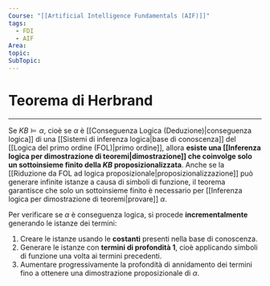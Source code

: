 ```yaml
---
Course: "[[Artificial Intelligence Fundamentals (AIF)]]"
tags:
  - FDI
  - AIF
Area:
topic:
SubTopic:
---
```


# Teorema di Herbrand
---
Se $KB \models \alpha$, cioè se $\alpha$ è [[Conseguenza Logica (Deduzione)|conseguenza logica]] di una [[Sistemi di inferenza logica|base di conoscenza]] del [[Logica del primo ordine (FOL)|primo ordine]], allora **esiste una [[Inferenza logica per dimostrazione di teoremi|dimostrazione]] che coinvolge solo un sottoinsieme finito della $KB$ proposizionalizzata**. Anche se la [[Riduzione da FOL ad logica proposizionale|proposizionalizzazione]] può generare infinite istanze a causa di simboli di funzione, il teorema garantisce che solo un sottoinsieme finito è necessario per [[Inferenza logica per dimostrazione di teoremi|provare]] $\alpha$.

Per verificare se $\alpha$ è conseguenza logica, si procede **incrementalmente** generando le istanze dei termini:
1. Creare le istanze usando le **costanti** presenti nella base di conoscenza.  
2. Generare le istanze con **termini di profondità 1**, cioè applicando simboli di funzione una volta ai termini precedenti.  
3. Aumentare progressivamente la profondità di annidamento dei termini fino a ottenere una dimostrazione proposizionale di $\alpha$.



